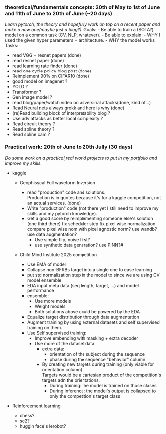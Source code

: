 ### theoretical/fundamentals concepts: 20th of May to 1st of June and 11th of June to 20th of June (~20 days)
*Learn pytorch, the theory and hopefully work on top on a recent paper and make a new one(maybe just a blog?).*
Goals:
    - Be able to train a (SOTA?) model on a common task (CV, NLP, whatever).
    - Be able to explain:
        - WHY I used the given hyper parameters + architecture.
        - WHY the model works 
Tasks:
- read VGG + resnet papers (done)
- read resnet paper (done)
- read learning rate finder (done)
- read one cycle policy blog post (done)
- Reimplement 90% on CIFAR10 (done)
- good model on imagenet ?
- YOLO ?
- Transformer ?
- Gen image model ?
- read blog/paper/watch video on adversirial attacks(done, kind of...)
- Read Neural nets always grokk and here is why (done)
- (re)Read building block of interpretability blog ?
- Use adv attacks as better local complexity ?
- Read circuit theory ?
- Read spline theory ?
- Read spline cam ?

### Practical work: 20th of June to 20th Jully (30 days)
*Do some work on a practical,real world projects to put in my portfolio and improve my skills.*
- kaggle  
    - Geophisycal Full waveform Inversion  
        - read "production" code and solutions.  
          Production is in quotes because it's for a kaggle competition, not an actual services.
          (done)
        - Write "production" code (not there yet I still need to improve my skills and my pytorch knowledge).
        - Get a good score by reimplementing someone else's solution (one third there)
         fix scheduler step
        fix pixel wise normalization
        compare pixel wise nom with pixel agnostic norm?
             use wandb?
        use data augmentation?
            - Use simple flip, noise first?
            - use synthetic data generation?
        use PINN?#
    - Child Mind Institute 2025 competition
        -  Use EMA of model
        -  Collapse non-BFRBs target into a single one to ease learning
        -  put std normalization step in the model to since we are using CV model ensemble
        -  EDA input meta data (seq length, target, ...) and model performance
        -  ensemble:
            -  Use more models
            -  Weight models
            -  Both solutions above could be powered by the EDA
        - Equalize target distribution through data augmentation
        - Augment training by using external datasets and self supervised training on them.
        - Use Self supervised training:
            - Improve embending with masking + extra decoder
            - Use more of the dataset data:
                - extra data:
                    - orientation of the subject during the sequence
                    - phase during the sequence "behavior" column
                - By creating new targets during training (only viable for orientation column)  
                  Targets would be a cartesian product of the competition's targets adn the orientations.  
                  - During training: the model is trained on those clases
                  - During inference: the model's output is collapsed to only the competition's target class

        [//]: # ( Use post/pre truncating/padding instead of center truncating/padding)
        [//]: # ( -  use third branch for thm input)
        [//]: # ( - use other paddig methods like "same" or "reflect" padding for convolutions and sequence padding)
          
- Reinforcement learning
    - chess?
    - sc2?
    - huggin face's lerobot?
